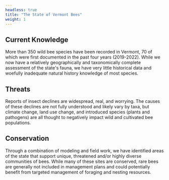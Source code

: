 ```yaml
---
headless: true
title: "The State of Vermont Bees"
weight: 1
---
```


## Current Knowledge

More than 350 wild bee species have been recorded in Vermont, 70 of which were first documented in the past four years (2019-2022).  While we now have a relatively geographically and taxonomically complete assessment of the state's fauna, we have very little historical data and woefully inadequate natural history knowledge of most species. 

## Threats
Reports of insect declines are widespread, real, and worrying. The causes of these declines are not fully understood and likely vary by taxa, but climate change, land use change, and introduced species (plants and pathogens) are all thought to negatively impact wild and cultivated bee populations. 

##  Conservation
Through a combination of modeling and field work, we have identified areas of the state that support unique, threatened and/or highly diverse communities of bees. While many of these sites are conserved, rare bees are generally not included in management plans and could potentially benefit from targeted management of foraging and nesting resources. 
